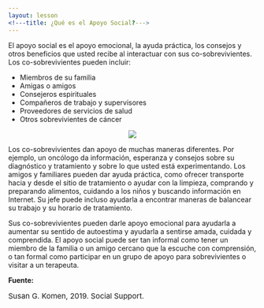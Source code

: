 ```yaml
---
layout: lesson
<!---title: ¿Qué es el Apoyo Social?--->
---
```


El apoyo social es el apoyo emocional, la ayuda práctica, los consejos y otros beneficios que usted recibe al interactuar con sus co-sobrevivientes. Los co-sobrevivientes pueden incluir:

* Miembros de su familia 
* Amigas o amigos 
* Consejeros espirituales 
* Compañeros de trabajo y supervisores
* Proveedores de servicios de salud
* Otros sobrevivientes de cáncer

<p align="center">
<img src="https://scnslabutsa.github.io/myhthelperEduContent/Images/TwoAAwomen.PNG"/> 
</p> 

Los co-sobrevivientes dan apoyo de muchas maneras diferentes. Por ejemplo, un oncólogo da información, esperanza y consejos sobre su diagnóstico y tratamiento y sobre lo que usted está experimentando. Los amigos y familiares pueden dar ayuda práctica, como ofrecer transporte hacia y desde el sitio de tratamiento o ayudar con la limpieza, comprando y preparando alimentos, cuidando a 
los niños y buscando información en Internet. Su jefe puede incluso ayudarla a encontrar maneras de balancear su trabajo y su horario de tratamiento.
		
Sus co-sobrevivientes pueden darle apoyo emocional para ayudarla a aumentar su sentido de autoestima y ayudarla a sentirse amada, cuidada y comprendida. El apoyo social puede ser tan informal como tener un miembro de la familia o un amigo cercano que la escuche con comprensión, o tan formal como participar en un grupo de apoyo para sobrevivientes o visitar a un terapeuta.

**Fuente:**

<span style="font-size:15px;">Susan G. Komen, 2019. Social Support.</span>

